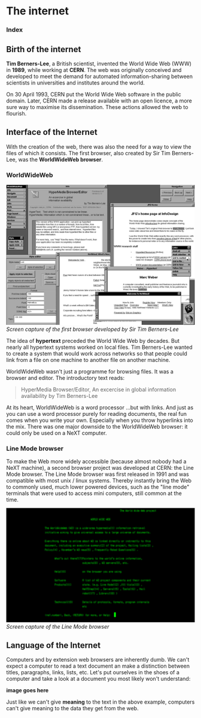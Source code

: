 # The internet

### Index

## Birth of the internet

**Tim Berners-Lee**, a British scientist, invented the World Wide Web (WWW) in **1989**, while working at **CERN**. The web was originally conceived and developed to meet the demand for automated information-sharing between scientists in universities and institutes around the world.

On 30 April 1993, CERN put the World Wide Web software in the public domain. Later, CERN made a release available with an open licence, a more sure way to maximise its dissemination. These actions allowed the web to flourish.

## Interface of the Internet

With the creation of the web, there was also the need for a way to view the files of which it consists. The first browser, also created by Sir Tim Berners-Lee, was the **WorldWideWeb browser**.

### WorldWideWeb

![first browser](assets/worldwideweb-browser.jpeg)
*Screen capture of the first browser developed by Sir Tim Berners-Lee*

The idea of **hypertext** preceded the World Wide Web by decades. But nearly all hypertext systems worked on local files. Tim Berners-Lee wanted to create a system that would work across networks so that people could link from a file on one machine to another file on another machine.

WorldWideWeb wasn't just a programme for browsing files. It was a browser and editor. The introductory text reads:

> HyperMedia Browser/Editor, An excercise in global information availability by Tim Berners-Lee

At its heart, WorldWideWeb is a word processor …but with links. And just as you can use a word processor purely for reading documents, the real fun comes when you write your own. Especially when you throw hyperlinks into the mix. There was one major downside to the WorldWideWeb browser: it could only be used on a NeXT computer. 

### Line Mode browser

To make the Web more widely accessible (because almost nobody had a NeXT machine), a second browser project was developed at CERN: the Line Mode browser. The Line Mode browser was first released in 1991 and was compatible with most unix / linux systems. Thereby instantly bring the Web to commonly used, much lower powered devices, such as the "line mode" terminals that were used to access mini computers, still common at the time.

![first browser](assets/linemode-browser.png)
*Screen capture of the Line Mode browser*

## Language of the Internet

Computers and by extension web browsers are inherently dumb. We can't expect a computer to read a text document an make a distinction between titles, paragraphs, links, lists, etc. Let's put ourselves in the shoes of a computer and take a look at a document you most likely won't understand:

**image goes here**

Just like we can't give **meaning** to the text in the above example, computers can't give meaning to the data they get from the web.


